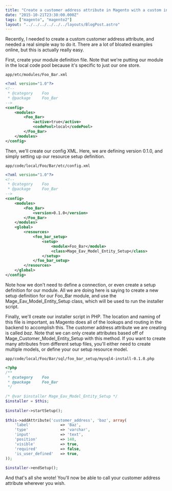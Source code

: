 ```yaml
---
title: "Create a customer address attribute in Magento with a custom installer script"
date: "2015-10-21T23:38:00.000Z"
tags: ["magento", "magento2"]
layout: "../../../../../../layouts/BlogPost.astro"
---
```


Recently, I needed to create a custom customer address attribute, and needed a real simple way to do it. There are a lot of bloated examples online, but this is actually really easy.</p><p>First, create your module definition file. Note that we're putting our module in the local code pool because it's specific to just our one store.

<code class="title">app/etc/modules/Foo_Bar.xml</code>

```xml
<?xml version="1.0"?>
<!--
 * @category    Foo
 * @package     Foo_Bar
-->
<config>
    <modules>
        <Foo_Bar>
            <active>true</active>
            <codePool>local</codePool>
        </Foo_Bar>
    </modules>
</config>
```

Then, we'll create our config XML. Here, we are defining version 0.1.0, and simply setting up our resource setup definition.

<code class="title">app/code/local/Foo/Bar/etc/config.xml</code>

```xml
<?xml version="1.0"?>
<!--
 * @category    Foo
 * @package     Foo_Bar
-->
<config>
    <modules>
        <Foo_Bar>
            <version>0.1.0</version>
        </Foo_Bar>
    </modules>
    <global>
        <resources>
            <foo_bar_setup>
                <setup>
                    <module>Foo_Bar</module>
                    <class>Mage_Eav_Model_Entity_Setup</class>
                </setup>
            </foo_bar_setup>
        </resources>
    </global>
</config>
```

Note how we don't need to define a connection, or even create a setup definition for our module. All we are doing here is saying to create a new setup definition for our Foo_Bar module, and use the Mage_Eav_Model_Entity_Setup class, which will be used to run the installer script.

Finally, we'll create our installer script in PHP. The location and naming of this file is important, as Magento does all of the lookups and routing in the backend to accomplish this. The customer address attribute we are creating is called *baz*. Note that we can only create attributes based off of Mage_Customer_Model_Entity_Setup with this method. If you want to create many attributes from different setup files, you'll either need to create multiple models, or define your our setup resource model.

<code class="title">app/code/local/Foo/Bar/sql/foo_bar_setup/mysql4-install-0.1.0.php</code>

```php
<?php
/**
 * @category    Foo
 * @package     Foo_Bar
 */
 
/* @var $installer Mage_Eav_Model_Entity_Setup */
$installer = $this;
 
$installer->startSetup();
 
$this->addAttribute('customer_address', 'baz', array(
    'label'             => 'Baz',
    'type'              => 'varchar',
    'input'             => 'text',
    'position'          => 140,
    'visible'           => true,
    'required'          => false,
    'is_user_defined'   => true,
));
 
$installer->endSetup();
```

And that's all she wrote! You'll now be able to call your customer address attribute wherever you wish.
